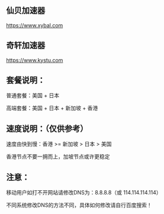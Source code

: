       
## 仙贝加速器

https://www.xybal.com

## 奇轩加速器

https://www.kystu.com

## 套餐说明：

普通套餐：美国 + 日本

高端套餐：美国 + 日本 + 新加坡 + 香港

## 速度说明：（仅供参考）

速度由快到慢：香港 >= 新加坡 > 日本 > 美国

香港节点不要一拥而上，加坡节点或许更稳定

## 注意：

移动用户如打不开网站请修改DNS为：8.8.8.8（或 114.114.114.114）

不同系统修改DNS的方法不同，具体如何修改请自行百度搜索！
